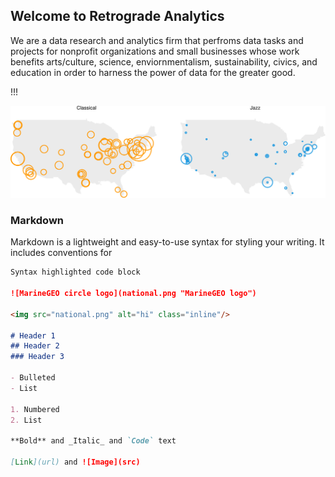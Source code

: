 ## Welcome to Retrograde Analytics

We are a data research and analytics firm that perfroms data tasks and projects for nonprofit organizations and small businesses whose work benefits arts/culture, science, enviornmentalism, sustainability, civics, and education in order to harness the power of data for the greater good.

!!!

<img src="national.svg" alt="hi" class="inline"/>

### Markdown

Markdown is a lightweight and easy-to-use syntax for styling your writing. It includes conventions for

```markdown
Syntax highlighted code block

![MarineGEO circle logo](national.png "MarineGEO logo")

<img src="national.png" alt="hi" class="inline"/>

# Header 1
## Header 2
### Header 3

- Bulleted
- List

1. Numbered
2. List

**Bold** and _Italic_ and `Code` text

[Link](url) and ![Image](src)
```


